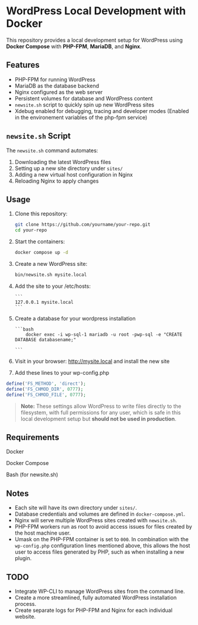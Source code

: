 # WordPress Local Development with Docker

This repository provides a local development setup for WordPress using **Docker Compose** with **PHP-FPM**, **MariaDB**, and **Nginx**.

## Features

- PHP-FPM for running WordPress
- MariaDB as the database backend
- Nginx configured as the web server
- Persistent volumes for database and WordPress content
- `newsite.sh` script to quickly spin up new WordPress sites
- Xdebug enabled for debugging, tracing and developer modes (Enabled in the environement variables of the php-fpm service)

## `newsite.sh` Script

The `newsite.sh` command automates:

1. Downloading the latest WordPress files
2. Setting up a new site directory under `sites/`
3. Adding a new virtual host configuration in Nginx
4. Reloading Nginx to apply changes

## Usage

1.  Clone this repository:
    ```bash
    git clone https://github.com/yourname/your-repo.git
    cd your-repo
    ```
2.  Start the containers:

    ```bash
    docker compose up -d
    ```

3.  Create a new WordPress site:

    ```bash
    bin/newsite.sh mysite.local
    ```

4.  Add the site to your /etc/hosts:

        ```
        127.0.0.1 mysite.local
        ```

5.  Create a database for your wordpress installation

        ```bash
            docker exec -i wp-sql-1 mariadb -u root -pwp-sql -e "CREATE DATABASE databasename;"

        ```

6.  Visit in your browser: http://mysite.local and install the new site

7.  Add these lines to your wp-config.php

```php
define('FS_METHOD', 'direct');
define('FS_CHMOD_DIR', 0777);
define('FS_CHMOD_FILE', 0777);
```

> **Note:** These settings allow WordPress to write files directly to the filesystem, with full permissions for any user, which is safe in this local development setup but **should not be used in production**.

## Requirements

Docker

Docker Compose

Bash (for newsite.sh)

## Notes

- Each site will have its own directory under `sites/`.
- Database credentials and volumes are defined in `docker-compose.yml`.
- Nginx will serve multiple WordPress sites created with `newsite.sh`.
- PHP-FPM workers run as root to avoid access issues for files created by the host machine user.
- Umask on the PHP-FPM container is set to `000`. In combination with the `wp-config.php` configuration lines mentioned above, this allows the host user to access files generated by PHP, such as when installing a new plugin.

## TODO

- Integrate WP-CLI to manage WordPress sites from the command line.
- Create a more streamlined, fully automated WordPress installation process.
- Create separate logs for PHP-FPM and Nginx for each individual website.
